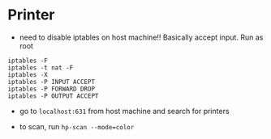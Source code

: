 # Printer
* need to disable iptables on host machine!! Basically accept input. Run as root
```
iptables -F
iptables -t nat -F
iptables -X
iptables -P INPUT ACCEPT
iptables -P FORWARD DROP
iptables -P OUTPUT ACCEPT
```
* go to `localhost:631` from host machine and search for printers

* to scan, run `hp-scan --mode=color`
